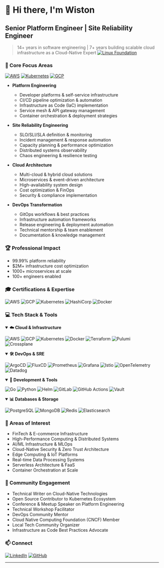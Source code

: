 # 👋 Hi there, I'm Wiston

## Senior Platform Engineer | Site Reliability Engineer

> 14+ years in software engineering | 7+ years building scalable cloud infrastructure as a Cloud-Native Expert
> [![Linux Foundation](https://img.shields.io/badge/Linux%20Foundation-Certified-003366?style=for-the-badge&logo=linux-foundation&logoColor=white)](https://www.credly.com/users/wiston)

### 🎯 Core Focus Areas
[![AWS](https://img.shields.io/badge/AWS-232F3E?style=for-the-badge&logo=amazon-aws&logoColor=white)](https://www.credly.com/users/wiston)
[![Kubernetes](https://img.shields.io/badge/kubernetes-326ce6.svg?&style=for-the-badge&logo=kubernetes&logoColor=white)](https://www.credly.com/users/wiston)
[![GCP](https://img.shields.io/badge/Google_Cloud-4285F4?style=for-the-badge&logo=google-cloud&logoColor=white)](https://www.credly.com/users/wiston)

- **Platform Engineering**
  - Developer platforms & self-service infrastructure
  - CI/CD pipeline optimization & automation
  - Infrastructure as Code (IaC) implementation
  - Service mesh & API gateway management
  - Container orchestration & deployment strategies

- **Site Reliability Engineering**
  - SLO/SLI/SLA definition & monitoring
  - Incident management & response automation
  - Capacity planning & performance optimization
  - Distributed systems observability
  - Chaos engineering & resilience testing

- **Cloud Architecture**
  - Multi-cloud & hybrid cloud solutions
  - Microservices & event-driven architecture
  - High-availability system design
  - Cost optimization & FinOps
  - Security & compliance implementation

- **DevOps Transformation**
  - GitOps workflows & best practices
  - Infrastructure automation frameworks
  - Release engineering & deployment automation
  - Technical mentorship & team enablement
  - Documentation & knowledge management

### 🏆 Professional Impact
- 99.99% platform reliability
- $2M+ infrastructure cost optimization
- 1000+ microservices at scale
- 100+ engineers enabled

### 🎓 Certifications & Expertise
![AWS](https://img.shields.io/badge/AWS-8x_Certified-FF9900?style=flat-square&logo=amazon-aws)
![GCP](https://img.shields.io/badge/GCP-5x_Certified-4285F4?style=flat-square&logo=google-cloud)
![Kubernetes](https://img.shields.io/badge/Kubernetes-CKA%20%7C%20CKAD-326ce6?style=flat-square&logo=kubernetes)
![HashiCorp](https://img.shields.io/badge/HashiCorp-Vault%20%7C%20Terraform-000000?style=flat-square&logo=hashicorp)
![Docker](https://img.shields.io/badge/Docker-DCA-2496ED?style=flat-square&logo=docker)

### 💻 Tech Stack & Tools

<details open>
<summary><b>☁️ Cloud & Infrastructure</b></summary>

![AWS](https://img.shields.io/badge/AWS-%23FF9900.svg?style=for-the-badge&logo=amazon-aws&logoColor=white)
![GCP](https://img.shields.io/badge/Google_Cloud-%234285F4.svg?style=for-the-badge&logo=google-cloud&logoColor=white)
![Kubernetes](https://img.shields.io/badge/Kubernetes-%23326ce5.svg?style=for-the-badge&logo=kubernetes&logoColor=white)
![Docker](https://img.shields.io/badge/Docker-%232496ED.svg?style=for-the-badge&logo=docker&logoColor=white)
![Terraform](https://img.shields.io/badge/Terraform-%235835CC.svg?style=for-the-badge&logo=terraform&logoColor=white)
![Pulumi](https://img.shields.io/badge/Pulumi-%23F7BF2A.svg?style=for-the-badge&logo=pulumi&logoColor=black)
![Crossplane](https://img.shields.io/badge/Crossplane-%23326ce5.svg?style=for-the-badge&logo=crossplane&logoColor=white)

</details>

<details open>
<summary><b>🛠 DevOps & SRE</b></summary>

![ArgoCD](https://img.shields.io/badge/Argo_CD-%23EF7B4D.svg?style=for-the-badge&logo=argo&logoColor=white)
![FluxCD](https://img.shields.io/badge/FluxCD-%23316CE5.svg?style=for-the-badge&logo=flux&logoColor=white)
![Prometheus](https://img.shields.io/badge/Prometheus-%23E6522C.svg?style=for-the-badge&logo=prometheus&logoColor=white)
![Grafana](https://img.shields.io/badge/Grafana-%23F46800.svg?style=for-the-badge&logo=grafana&logoColor=white)
![Istio](https://img.shields.io/badge/Istio-%23466BB0.svg?style=for-the-badge&logo=istio&logoColor=white)
![OpenTelemetry](https://img.shields.io/badge/OpenTelemetry-%23425CC7.svg?style=for-the-badge&logo=opentelemetry&logoColor=white)
![Datadog](https://img.shields.io/badge/Datadog-%23632CA6.svg?style=for-the-badge&logo=datadog&logoColor=white)

</details>

<details open>
<summary><b>🔧 Development & Tools</b></summary>

![Go](https://img.shields.io/badge/Go-%2300ADD8.svg?style=for-the-badge&logo=go&logoColor=white)
![Python](https://img.shields.io/badge/Python-%233776AB.svg?style=for-the-badge&logo=python&logoColor=white)
![Helm](https://img.shields.io/badge/Helm-%23277A9F.svg?style=for-the-badge&logo=helm&logoColor=white)
![GitLab](https://img.shields.io/badge/GitLab-%23181717.svg?style=for-the-badge&logo=gitlab&logoColor=white)
![GitHub Actions](https://img.shields.io/badge/GitHub_Actions-%232671E5.svg?style=for-the-badge&logo=githubactions&logoColor=white)
![Vault](https://img.shields.io/badge/Vault-%23000000.svg?style=for-the-badge&logo=vault&logoColor=white)

</details>

<details open>
<summary><b>📊 Databases & Storage</b></summary>

![PostgreSQL](https://img.shields.io/badge/PostgreSQL-%23316192.svg?style=for-the-badge&logo=postgresql&logoColor=white)
![MongoDB](https://img.shields.io/badge/MongoDB-%234ea94b.svg?style=for-the-badge&logo=mongodb&logoColor=white)
![Redis](https://img.shields.io/badge/Redis-%23DC382D.svg?style=for-the-badge&logo=redis&logoColor=white)
![Elasticsearch](https://img.shields.io/badge/Elasticsearch-%23005571.svg?style=for-the-badge&logo=elasticsearch&logoColor=white)

</details>

### 🌟 Areas of Interest
- FinTech & E-commerce Infrastructure
- High-Performance Computing & Distributed Systems
- AI/ML Infrastructure & MLOps
- Cloud-Native Security & Zero Trust Architecture
- Edge Computing & IoT Platforms
- Real-time Data Processing Systems
- Serverless Architecture & FaaS
- Container Orchestration at Scale

### 🤝 Community Engagement
- Technical Writer on Cloud-Native Technologies
- Open Source Contributor to Kubernetes Ecosystem
- Conference & Meetup Speaker on Platform Engineering
- Technical Workshop Facilitator
- DevOps Community Mentor
- Cloud Native Computing Foundation (CNCF) Member
- Local Tech Community Organizer
- Infrastructure as Code Best Practices Advocate

### 📫 Connect
[![LinkedIn](https://img.shields.io/badge/LinkedIn-0077B5?style=for-the-badge&logo=linkedin&logoColor=white)](https://www.linkedin.com/in/wiston/)
[![GitHub](https://img.shields.io/badge/GitHub-100000?style=for-the-badge&logo=github&logoColor=white)](https://github.com/wistonk)

---


